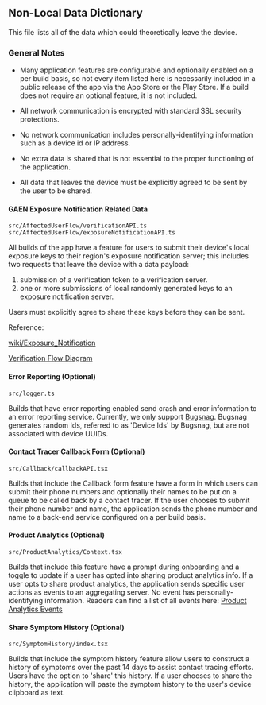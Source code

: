 ## Non-Local Data Dictionary

This file lists all of the data which could theoretically leave the
device.

### General Notes

- Many application features are configurable and optionally enabled on a per
  build basis, so not every item listed here is necessarily included in a public
  release of the app via the App Store or the Play Store. If a build does not
  require an optional feature, it is not included.

- All network communication is encrypted with standard SSL security protections.

- No network communication includes personally-identifying information such as a
  device id or IP address.

- No extra data is shared that is not essential to the proper functioning of
  the application.

- All data that leaves the device must be explicitly agreed to be sent by
  the user to be shared.

#### GAEN Exposure Notification Related Data

`src/AffectedUserFlow/verificationAPI.ts`
`src/AffectedUserFlow/exposureNotificationAPI.ts`

All builds of the app have a feature for users to submit their device's local
exposure keys to their region's exposure notification server; this includes two
requests that leave the device with a data payload:

1. submission of a verification token to a verification server.
2. one or more submissions of local randomly generated keys to an exposure notification server.

Users must explicitly agree to share these keys before they can be
sent.

Reference:

[wiki/Exposure_Notification](https://en.wikipedia.org/wiki/Exposure_Notification)

[Verification Flow Diagram](https://developers.google.com/android/exposure-notifications/verification-system#flow-diagram)

#### Error Reporting (Optional)

`src/logger.ts`

Builds that have error reporting enabled send crash and error information to an
error reporting service. Currently, we only support
[Bugsnag](https://docs.bugsnag.com/). Bugsnag generates random Ids, referred to
as 'Device Ids' by Bugsnag, but are not associated with device UUIDs.

#### Contact Tracer Callback Form (Optional)

`src/Callback/callbackAPI.tsx`

Builds that include the Callback form feature have a form in which users can
submit their phone numbers and optionally their names to be put on a queue to be
called back by a contact tracer. If the user chooses to submit their phone
number and name, the application sends the phone number and name to a back-end
service configured on a per build basis.

#### Product Analytics (Optional)

`src/ProductAnalytics/Context.tsx`

Builds that include this feature have a prompt during onboarding and a toggle to
update if a user has opted into sharing product analytics info. If a user opts
to share product analytics, the application sends specific user actions as
events to an aggregating server. No event has personally-identifying
information. Readers can find a list of all events here: [Product Analytics
Events](PRODUCT_ANALYTICS_EVENTS.md)

#### Share Symptom History (Optional)

`src/SymptomHistory/index.tsx`

Builds that include the symptom history feature allow users to construct a
history of symptoms over the past 14 days to assist contact tracing efforts.
Users have the option to 'share' this history. If a user chooses to share the
history, the application will paste the symptom history to the user's device
clipboard as text.
